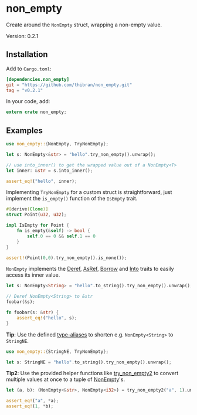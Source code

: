 # non_empty

Create around the `NonEmpty` struct, wrapping a non-empty value.

Version: 0.2.1


## Installation

Add to `Cargo.toml`:
```toml
[dependencies.non_empty]
git = "https://github.com/thibran/non_empty.git"
tag = "v0.2.1"
```

In your code, add:
```rust
extern crate non_empty;
```


## Examples

```rust
use non_empty::{NonEmpty, TryNonEmpty};

let s: NonEmpty<&str> = "hello".try_non_empty().unwrap();

// use into_inner() to get the wrapped value out of a NonEmpty<T>
let inner: &str = s.into_inner();

assert_eq!("hello", inner);
```

Implementing `TryNonEmpty` for a custom struct
is straightforward, just implement the `is_empty()`
function of the `IsEmpty` trait.

```rust
#[derive(Clone)]
struct Point(u32, u32);

impl IsEmpty for Point {
    fn is_empty(&self) -> bool {
        self.0 == 0 && self.1 == 0
    }
}

assert!(Point(0,0).try_non_empty().is_none());
```

`NonEmpty` implements the
[Deref](https://doc.rust-lang.org/std/ops/trait.Deref.html),
[AsRef](https://doc.rust-lang.org/std/convert/trait.AsRef.html),
[Borrow](https://doc.rust-lang.org/collections/borrow/trait.Borrow.html)
and [Into](https://doc.rust-lang.org/std/convert/trait.Into.html)
traits to easily access its inner value.

```rust
let s: NonEmpty<String> = "hello".to_string().try_non_empty().unwrap();

// Deref NonEmpty<String> to &str
foobar(&s); 

fn foobar(s: &str) {
    assert_eq!("hello", s);
}
```

**Tip**: Use the defined [type-aliases](index.html#types) to
shorten e.g. `NonEmpty<String>` to `StringNE`.

```rust
use non_empty::{StringNE, TryNonEmpty};

let s: StringNE = "hello".to_string().try_non_empty().unwrap();
```

**Tip2**: Use the provided helper functions like [try_non_empty2](fn.try_non_empty2.html)
to convert multiple values at once to a tuple of [NonEmpty](struct.NonEmpty.html)'s.

```rust
let (a, b): (NonEmpty<&str>, NonEmpty<i32>) = try_non_empty2("a", 1).unwrap();

assert_eq!("a", *a);
assert_eq!(1, *b);
```